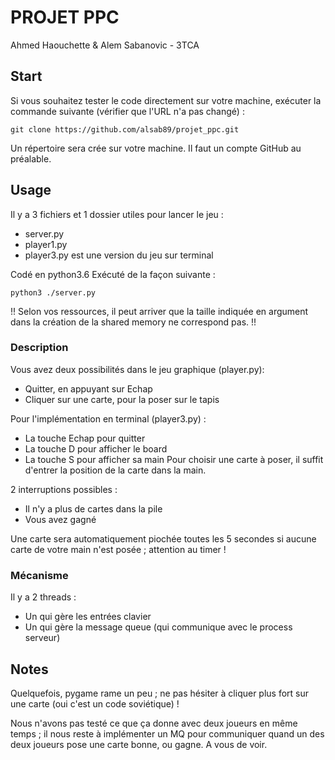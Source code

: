 # PROJET PPC

Ahmed Haouchette & Alem Sabanovic - 3TCA

## Start

Si vous souhaitez tester le code directement sur votre machine, exécuter la commande suivante (vérifier que l'URL n'a pas changé) :

```
git clone https://github.com/alsab89/projet_ppc.git
```

Un répertoire sera crée sur votre machine. Il faut un compte GitHub au préalable.

## Usage

Il y a 3 fichiers et 1 dossier utiles pour lancer le jeu :
  - server.py
  - player1.py
  - player3.py est une version du jeu sur terminal

Codé en python3.6
Exécuté de la façon suivante :

```
python3 ./server.py
```

!! Selon vos ressources, il peut arriver que la taille indiquée en argument dans la création de la shared memory ne correspond pas. !!

### Description

Vous avez deux possibilités dans le jeu graphique (player.py):
  - Quitter, en appuyant sur Echap
  - Cliquer sur une carte, pour la poser sur le tapis
  
Pour l'implémentation en terminal (player3.py) :
  - La touche Echap pour quitter
  - La touche D pour afficher le board
  - La touche S pour afficher sa main
 Pour choisir une carte à poser, il suffit d'entrer la position de la carte dans la main.
  
 2 interruptions possibles :
   - Il n'y a plus de cartes dans la pile
   - Vous avez gagné
   
  Une carte sera automatiquement piochée toutes les 5 secondes si aucune carte de votre main n'est posée ; attention au timer !
  
 ### Mécanisme
  
 Il y a 2 threads :
   - Un qui gère les entrées clavier
   - Un qui gère la message queue (qui communique avec le process serveur)
    
## Notes
 
Quelquefois, pygame rame un peu ; ne pas hésiter à cliquer plus fort sur une carte (oui c'est un code soviétique) !
 
Nous n'avons pas testé ce que ça donne avec deux joueurs en même temps ; il nous reste à implémenter un MQ pour communiquer quand un des deux joueurs pose une carte bonne, ou gagne. A vous de voir.
    
   



